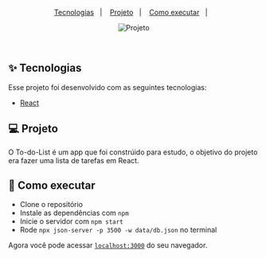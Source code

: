 <p align="center">
  <a href="#-tecnologias">Tecnologias</a>&nbsp;&nbsp;&nbsp;|&nbsp;&nbsp;&nbsp;
  <a href="#-projeto">Projeto</a>&nbsp;&nbsp;&nbsp;|&nbsp;&nbsp;&nbsp;
  <a href="#-como-executar">Como executar</a>&nbsp;&nbsp;&nbsp;|&nbsp;&nbsp;&nbsp;
</p>

<p align="center">
  <img alt="Projeto" src="https://github.com/Vinicius-Barbosa-Santos/react_to_do_list/blob/main/to_do_list.png">
</p>

<br>

## ✨ Tecnologias

Esse projeto foi desenvolvido com as seguintes tecnologias:

- [React](https://reactjs.org)

## 💻 Projeto

O To-do-List é um app que foi constrúido para estudo, o objetivo do projeto era fazer uma lista de tarefas em React.

## 🚀 Como executar

- Clone o repositório
- Instale as dependências com `npm`
- Inicie o servidor com `npm start`
- Rode `npx json-server -p 3500 -w data/db.json` no terminal

Agora você pode acessar [`localhost:3000`](http://localhost:3000) do seu navegador.


